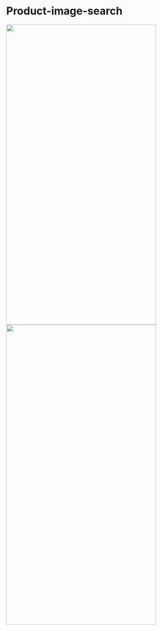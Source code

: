 # Product-image-search

<img src="https://github.com/begzodsuyunov/Product-image-search/assets/73460442/eadde672-0ad5-4f19-b684-4cc100de8be3" width="400" height="800">
<img src="https://github.com/begzodsuyunov/Product-image-search/assets/73460442/8b3297cd-f15a-498d-9f3b-48c71abb9486" width="400" height="800">

